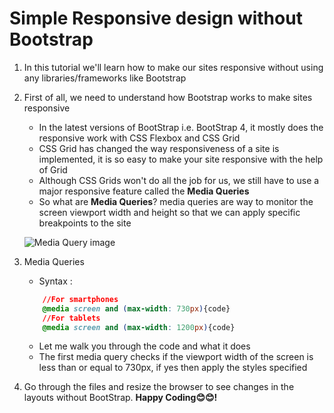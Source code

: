 # Simple Responsive design without Bootstrap


1. In this tutorial we'll learn how to make our sites responsive without using any libraries/frameworks like Bootstrap
1. First of all, we need to understand how Bootstrap works to make sites responsive

    - In the latest versions of BootStrap i.e. BootStrap 4, it mostly does the responsive work with CSS Flexbox and CSS Grid
    - CSS Grid has changed the way responsiveness of a site is implemented, it is so easy to make your site responsive with the help of Grid
    - Although CSS Grids won't do all the job for us, we still have to use a major responsive feature called the **Media Queries**
    - So what are **Media Queries**? media queries are way to monitor the screen viewport width and height so that we can apply specific breakpoints to the site

    ![Media Query image](https://www.seobility.net/en/wiki/images/6/6f/Media-Queries.png)

1. Media Queries

    - Syntax :

    ```css
        //For smartphones
        @media screen and (max-width: 730px){code}
        //For tablets
        @media screen and (max-width: 1200px){code}
    ```

    - Let me walk you through the code and what it does
    - The first media query checks if the viewport width of the screen is less than or equal to 730px, if yes then apply the styles specified

1. Go through the files and resize the browser to see changes in the layouts without BootStrap. **Happy Coding😊😊!**
